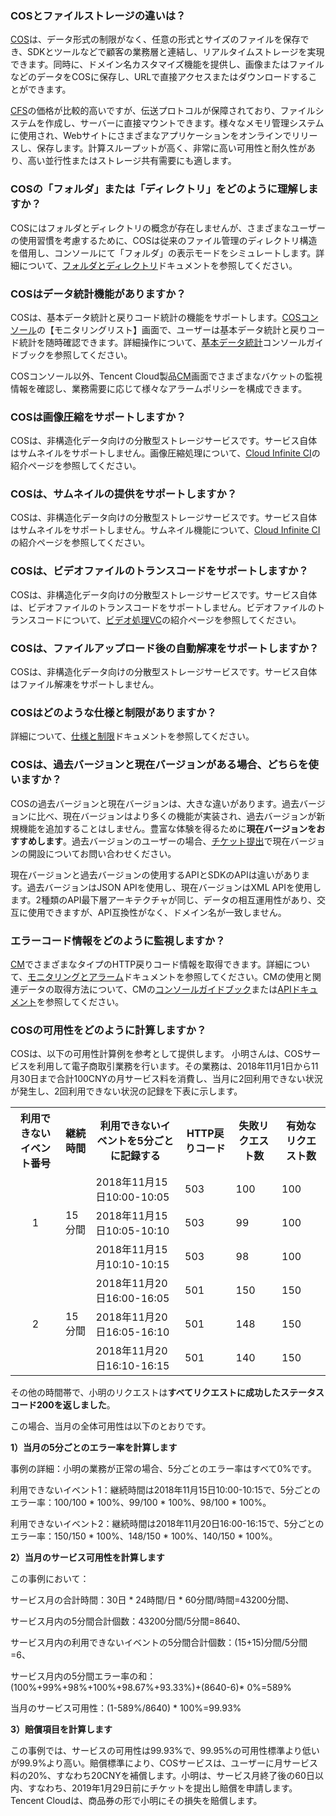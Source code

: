 ### COSとファイルストレージの違いは？

[COS](https://cloud.tencent.com/document/product/436)は、データ形式の制限がなく、任意の形式とサイズのファイルを保存でき、SDKとツールなどで顧客の業務層と連結し、リアルタイムストレージを実現できます。同時に、ドメイン名カスタマイズ機能を提供し、画像またはファイルなどのデータをCOSに保存し、URLで直接アクセスまたはダウンロードすることができます。

[CFS](https://www.qcloud.com/document/product/582 )の価格が比較的高いですが、伝送プロトコルが保障されており、ファイルシステムを作成し、サーバーに直接マウントできます。様々なメモリ管理システムに使用され、Webサイトにさまざまなアプリケーションをオンラインでリリースし、保存します。計算スループットが高く、非常に高い可用性と耐久性があり、高い並行性またはストレージ共有需要にも適します。

### COSの「フォルダ」または「ディレクトリ」をどのように理解しますか？

COSにはフォルダとディレクトリの概念が存在しませんが、さまざまなユーザーの使用習慣を考慮するために、COSは従来のファイル管理のディレクトリ構造を借用し、コンソールにて「フォルダ」の表示モードをシミュレートします。詳細について、[フォルダとディレクトリ](https://cloud.tencent.com/document/product/436/13324#.E6.96.87.E4.BB.B6.E5.A4.B9.E5.92.8C.E7.9B.AE.E5.BD.95)ドキュメントを参照してください。

### COSはデータ統計機能がありますか？

COSは、基本データ統計と戻りコード統計の機能をサポートします。[COSコンソール](https://console.cloud.tencent.com/cos5)の【モニタリングリスト】画面で、ユーザーは基本データ統計と戻りコード統計を随時確認できます。詳細操作について、[基本データ統計](https://cloud.tencent.com/document/product/436/13332)コンソールガイドブックを参照してください。

COSコンソール以外、Tencent Cloud製品[CM](https://console.cloud.tencent.com/monitor/product/COS)画面でさまざまなバケットの監視情報を確認し、業務需要に応じて様々なアラームポリシーを構成できます。

### COSは画像圧縮をサポートしますか？

COSは、非構造化データ向けの分散型ストレージサービスです。サービス自体はサムネイルをサポートしません。画像圧縮処理について、[Cloud Infinite CI](https://cloud.tencent.com/product/ci?idx=1)の紹介ページを参照してください。

### COSは、サムネイルの提供をサポートしますか？

COSは、非構造化データ向けの分散型ストレージサービスです。サービス自体はサムネイルをサポートしません。サムネイル機能について、[Cloud Infinite CI](https://cloud.tencent.com/product/ci?idx=1)の紹介ページを参照してください。

### COSは、ビデオファイルのトランスコードをサポートしますか？

COSは、非構造化データ向けの分散型ストレージサービスです。サービス自体は、ビデオファイルのトランスコードをサポートしません。ビデオファイルのトランスコードについて、[ビデオ処理VC](https://cloud.tencent.com/product/vc)の紹介ページを参照してください。

### COSは、ファイルアップロード後の自動解凍をサポートしますか？

COSは、非構造化データ向けの分散型ストレージサービスです。サービス自体はファイル解凍をサポートしません。

### COSはどのような仕様と制限がありますか？

詳細について、[仕様と制限](https://cloud.tencent.com/document/product/436/14518)ドキュメントを参照してください。

### COSは、過去バージョンと現在バージョンがある場合、どちらを使いますか？

COSの過去バージョンと現在バージョンは、大きな違いがあります。過去バージョンに比べ、現在バージョンはより多くの機能が実装され、過去バージョンが新規機能を追加することはしません。豊富な体験を得るために**現在バージョンをおすすめします**。過去バージョンのユーザーの場合、[チケット提出](https://console.cloud.tencent.com/workorder/category?level1_id=83&level2_id=84&source=0&data_title=%E5%AF%B9%E8%B1%A1%E5%AD%98%E5%82%A8%20COS&step=1)で現在バージョンの開設についてお問い合わせください。

現在バージョンと過去バージョンの使用するAPIとSDKのAPIは違いがあります。過去バージョンはJSON APIを使用し、現在バージョンはXML APIを使用します。2種類のAPI最下層アーキテクチャが同じ、データの相互運用性があり、交互に使用できますが、API互換性がなく、ドメイン名が一致しません。

### エラーコード情報をどのように監視しますか？

[CM](https://console.cloud.tencent.com/monitor/product/COS)でさまざまなタイプのHTTP戻りコード情報を取得できます。詳細について、[モニタリングとアラーム](https://cloud.tencent.com/document/product/436/31903)ドキュメントを参照してください。CMの使用と関連データの取得方法について、CMの[コンソールガイドブック](https://cloud.tencent.com/document/product/248/13517)または[APIドキュメント](https://cloud.tencent.com/document/product/248/13655)を参照してください。  

### COSの可用性をどのように計算しますか？
COSは、以下の可用性計算例を参考として提供します。
小明さんは、COSサービスを利用して電子商取引業務を行います。その業務は、2018年11月1日から11月30日まで合計100CNYの月サービス料を消費し、当月に2回利用できない状況が発生し、2回利用できない状況の記録を下表に示します。

<table>
   <tr>
      <th>利用できないイベント番号</th>
      <th>継続時間</th>
      <th>利用できないイベントを5分ごとに記録する</th>
      <th>HTTP戻りコード</th>
      <th>失敗リクエスト数</th>
      <th>有効なリクエスト数</th>
   </tr>
   <tr>
      <td rowspan=3><center>1<center></td >
      <td rowspan=3>15分間</td>
      <td>2018年11月15日10:00-10:05</td>
      <td>503</td>
      <td>100</td>
      <td>100</td>
   </tr>
   <tr>
      <td>2018年11月15日10:05-10:10</td>
      <td>503</td>
      <td>99</td>
      <td>100</td>
   </tr>
   <tr>
      <td>2018年11月15月10:10-10:15</td>
      <td>503</td>
      <td>98</td>
      <td>100</td>
   </tr>
   <tr>
      <td rowspan=3><center>2<center></td>
      <td rowspan=3>15分間</td>
      <td>2018年11月20日16:00-16:05</td>
      <td>501</td>
      <td>150</td>
      <td>150</td>
   </tr>
   <tr>
      <td>2018年11月20日16:05-16:10</td>
      <td>501</td>
      <td>148</td>
      <td>150</td>
   </tr>
   <tr>
      <td>2018年11月20日16:10-16:15</td>
      <td>501</td>
      <td>140</td>
      <td>150</td>
   </tr>
</table>

その他の時間帯で、小明のリクエストは**すべてリクエストに成功したステータスコード200を返しました**。

この場合、当月の全体可用性は以下のとおりです。

**1）当月の5分ごとのエラー率を計算します**

事例の詳細：小明の業務が正常の場合、5分ごとのエラー率はすべて0%です。

利用できないイベント1：継続時間は2018年11月15日10:00-10:15で、5分ごとのエラー率：100/100 \* 100%、99/100 \* 100%、98/100 \* 100%。

利用できないイベント2：継続時間は2018年11月20日16:00-16:15で、5分ごとのエラー率：150/150 \* 100%、148/150 \* 100%、140/150 \* 100%。

**2）当月のサービス可用性を計算します**

この事例において：

サービス月の合計時間：30日 \* 24時間/日 \* 60分間/時間=43200分間、

サービス月内の5分間合計個数：43200分間/5分間=8640、

サービス月内の利用できないイベントの5分間合計個数：(15+15)分間/5分間=6、

サービス月内の5分間エラー率の和：(100%+99%+98%+100%+98.67%+93.33%)+(8640-6)\* 0%=589%

当月のサービス可用性：(1-589%/8640) \* 100%=99.93%

**3）賠償項目を計算します**

この事例では、サービスの可用性は99.93%で、99.95%の可用性標準より低いが99.9%より高い。賠償標準により、COSサービスは、ユーザーに月サービス料の20%、すなわち20CNYを補償します。小明は、サービス月終了後の60日以内、すなわち、2019年1月29日前にチケットを提出し賠償を申請します。Tencent Cloudは、商品券の形で小明にその損失を賠償します。



